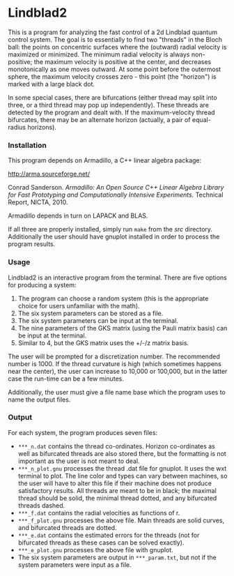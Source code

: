 # Lindblad2

This is a program for analyzing the fast control of a 2d Lindblad quantum control system. The goal is to essentially to find two "threads" in the Bloch ball: the points on concentric surfaces where the (outward) radial velocity is maximized or minimized. The minimum radial velocity is always non-positive; the maximum velocity is positive at the center, and decreases monotonically as one moves outward. At some point before the outermost sphere, the maximum velocity crosses zero - this point (the "horizon") is marked with a large black dot. 

In some special cases, there are bifurcations (either thread may split into three, or a third thread may pop up independently). These threads are detected by the program and dealt with. If the maximum-velocity thread bifurcates, there may be an alternate horizon (actually, a pair of equal-radius horizons). 

### Installation
 
This program depends on Armadillo, a C++ linear algebra package:

http://arma.sourceforge.net/

Conrad Sanderson. 
*Armadillo: An Open Source C++ Linear Algebra Library for Fast Prototyping and Computationally Intensive Experiments.* 
Technical Report, NICTA, 2010.

Armadillo depends in turn on LAPACK and BLAS.

If all three are properly installed, simply run `make` from the *src* directory. Additionally the user should have gnuplot installed in order to process the program results.

### Usage

Lindblad2 is an interactive program from the terminal. There are five options for producing a system: 

1. The program can choose a random system (this is the appropriate choice for users unfamiliar with the math).
2. The six system parameters can be stored as a file.
3. The six system parameters can be input at the terminal.
4. The nine parameters of the GKS matrix (using the Pauli matrix basis) can be input at the terminal.
5. Similar to 4, but the GKS matrix uses the +/-/z matrix basis.

The user will be prompted for a discretization number. The recommended number is 1000. If the thread curvature is high (which sometimes happens near the center), the user can increase to 10,000 or 100,000, but in the latter case the run-time can be a few minutes.

Additionally, the user must give a file name base which the program uses to name the output files.

### Output

For each system, the program produces seven files: 

* `***_n.dat` contains the thread co-ordinates. Horizon co-ordinates as well as bifurcated threads are also stored there, but the formatting is not important as the user is not meant to deal. 
* `***_n_plot.gnu` processes the thread .dat file for gnuplot. It uses the wxt terminal to plot. The line color and types can vary between machines, so the user will have to alter this file if their machine does not produce satisfactory results. All threads are meant to be in black; the maximal thread should be solid, the minimal thread dotted, and any bifurcated threads dashed.
* `***_f.dat` contains the radial velocities as functions of r. 
* `***_f_plot.gnu` processes the above file. Main threads are solid curves, and bifurcated threads are dotted.
* `***_e.dat` contains the estimated errors for the threads (not for bifurcated threads as these cases can be solved exactly).
* `***_e_plot.gnu` processes the above file with gnuplot.
* The six system parameters are output in `***_param.txt`, but not if the system parameters were input as a file.
